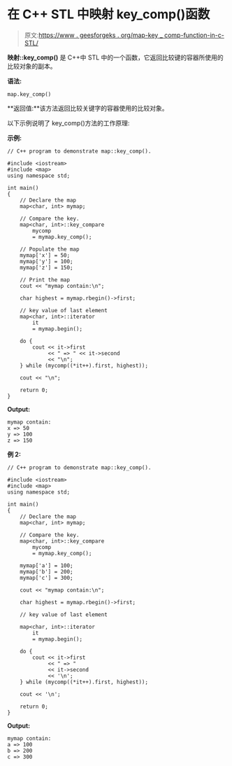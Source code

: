 # 在 C++ STL 中映射 key_comp()函数

> 原文:[https://www . geesforgeks . org/map-key _ comp-function-in-c-STL/](https://www.geeksforgeeks.org/map-key_comp-function-in-c-stl/)

**映射::key_comp()** 是 C++中 STL 中的一个函数，它返回比较键的容器所使用的比较对象的副本。

**语法:**

```
map.key_comp()
```

**返回值:**该方法返回比较关键字的容器使用的比较对象。

以下示例说明了 key_comp()方法的工作原理:

**示例:**

```
// C++ program to demonstrate map::key_comp().

#include <iostream>
#include <map>
using namespace std;

int main()
{
    // Declare the map
    map<char, int> mymap;

    // Compare the key.
    map<char, int>::key_compare
        mycomp
        = mymap.key_comp();

    // Populate the map
    mymap['x'] = 50;
    mymap['y'] = 100;
    mymap['z'] = 150;

    // Print the map
    cout << "mymap contain:\n";

    char highest = mymap.rbegin()->first;

    // key value of last element
    map<char, int>::iterator
        it
        = mymap.begin();

    do {
        cout << it->first
             << " => " << it->second
             << "\n";
    } while (mycomp((*it++).first, highest));

    cout << "\n";

    return 0;
}
```

**Output:**

```
mymap contain:
x => 50
y => 100
z => 150

```

**例 2:**

```
// C++ program to demonstrate map::key_comp().

#include <iostream>
#include <map>
using namespace std;

int main()
{
    // Declare the map
    map<char, int> mymap;

    // Compare the key.
    map<char, int>::key_compare
        mycomp
        = mymap.key_comp();

    mymap['a'] = 100;
    mymap['b'] = 200;
    mymap['c'] = 300;

    cout << "mymap contain:\n";

    char highest = mymap.rbegin()->first;

    // key value of last element

    map<char, int>::iterator
        it
        = mymap.begin();

    do {
        cout << it->first
             << " => "
             << it->second
             << '\n';
    } while (mycomp((*it++).first, highest));

    cout << '\n';

    return 0;
}
```

**Output:**

```
mymap contain:
a => 100
b => 200
c => 300

```